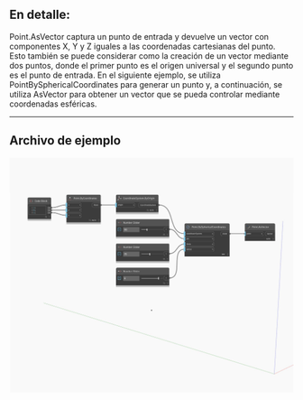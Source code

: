## En detalle:
Point.AsVector captura un punto de entrada y devuelve un vector con componentes X, Y y Z iguales a las coordenadas cartesianas del punto. Esto también se puede considerar como la creación de un vector mediante dos puntos, donde el primer punto es el origen universal y el segundo punto es el punto de entrada. En el siguiente ejemplo, se utiliza PointBySphericalCoordinates para generar un punto y, a continuación, se utiliza AsVector para obtener un vector que se pueda controlar mediante coordenadas esféricas.
___
## Archivo de ejemplo

![AsVector](./Autodesk.DesignScript.Geometry.Point.AsVector_img.jpg)


